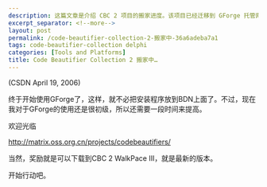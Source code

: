 ```yaml
---
description: 这篇文章是介绍 CBC 2 项目的搬家进度。该项目已经迁移到 GForge 托管网站。
excerpt_separator: <!--more-->
layout: post
permalink: /code-beautifier-collection-2-搬家中-36a6adeba7a1
tags: code-beautifier-collection delphi
categories: [Tools and Platforms]
title: Code Beautifier Collection 2 搬家中…
---
```

(CSDN April 19, 2006)

终于开始使用GForge了，这样，就不必把安装程序放到BDN上面了。不过，现在我对于GForge的使用还是很初级，所以还需要一段时间来提高。
<!--more-->

欢迎光临

http://matrix.oss.org.cn/projects/codebeautifiers/

当然，奖励就是可以下载到CBC 2 WalkPace III，就是最新的版本。

开始行动吧。
